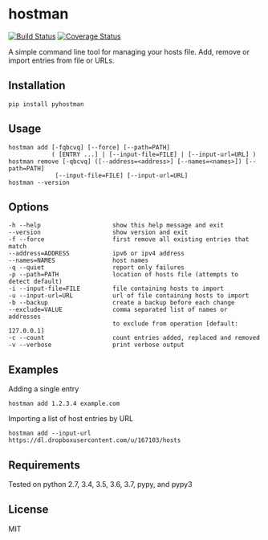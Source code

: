 hostman
========
[![Build Status](https://api.travis-ci.org/jonhadfield/hostman.svg?branch=devel)](https://travis-ci.org/jonhadfield/hostman) [![Coverage Status](https://coveralls.io/repos/jonhadfield/hostman/badge.svg?branch=devel&service=github)](https://coveralls.io/github/jonhadfield/hostman?branch=devel)

A simple command line tool for managing your hosts file.
Add, remove or import entries from file or URLs.

Installation
------------
    pip install pyhostman


Usage
------------
    hostman add [-fqbcvq] [--force] [--path=PATH]
                ( [ENTRY ...] | [--input-file=FILE] | [--input-url=URL] )
    hostman remove [-qbcvq] ([--address=<address>] [--names=<names>]) [--path=PATH]
                 [--input-file=FILE] [--input-url=URL]
    hostman --version

Options
------------
    -h --help                    show this help message and exit
    --version                    show version and exit
    -f --force                   first remove all existing entries that match
    --address=ADDRESS            ipv6 or ipv4 address
    --names=NAMES                host names
    -q --quiet                   report only failures
    -p --path=PATH               location of hosts file (attempts to detect default)
    -i --input-file=FILE         file containing hosts to import
    -u --input-url=URL           url of file containing hosts to import
    -b --backup                  create a backup before each change
    --exclude=VALUE              comma separated list of names or addresses
                                 to exclude from operation [default: 127.0.0.1]
    -c --count                   count entries added, replaced and removed
    -v --verbose                 print verbose output

Examples
------------
Adding a single entry

    hostman add 1.2.3.4 example.com

Importing a list of host entries by URL

    hostman add --input-url https://dl.dropboxusercontent.com/u/167103/hosts

Requirements
------------
Tested on python 2.7, 3.4, 3.5, 3.6, 3.7, pypy, and pypy3


License
-------

MIT
